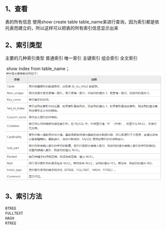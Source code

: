 ## 1、查看

表的所有信息
    使用show create table table_name来进行查询，因为索引都是依托表而建立的，所以这样可以把表的所有索引信息显示出来

## 2、索引类型


主要的几种索引类型
普通索引
唯一索引
主键索引
组合索引
全文索引

​    show index from table_name；
![file://c:\users\baoyon~1\appdata\local\temp\tmpdkdu_6\1.png](索引.assets/1.png)

##     3、索引方法


    BTREE
    FULLTEXT
    HASH
    RTREE